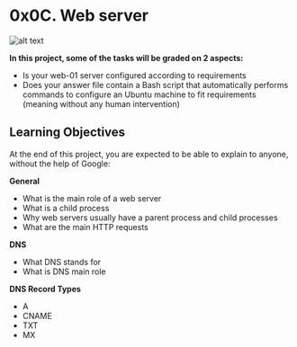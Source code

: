 # 0x0C. Web server

![alt text](https://s3.amazonaws.com/intranet-projects-files/holbertonschool-sysadmin_devops/266/82VsYEC.jpg)

**In this project, some of the tasks will be graded on 2 aspects:**

- Is your web-01 server configured according to requirements
- Does your answer file contain a Bash script that automatically performs commands to configure an Ubuntu machine to fit requirements (meaning without any human intervention)

## Learning Objectives
At the end of this project, you are expected to be able to explain to anyone, without the help of Google:

**General**
- What is the main role of a web server
- What is a child process
- Why web servers usually have a parent process and child processes
- What are the main HTTP requests

**DNS**
- What DNS stands for
- What is DNS main role

**DNS Record Types**
- A
- CNAME
- TXT
- MX
